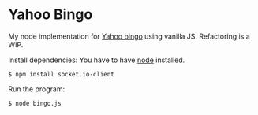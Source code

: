 # Yahoo Bingo

My node implementation for [Yahoo bingo](http://yahoobingo.herokuapp.com/) using vanilla JS.
Refactoring is a WIP.

Install dependencies: You have to have [node](http://nodejs.org/download/) installed.
  ```
  $ npm install socket.io-client
  ```
Run the program:
  ```
  $ node bingo.js
  ```

